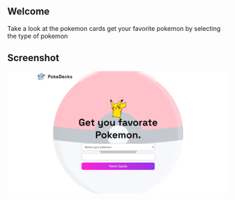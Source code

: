 ## Welcome

Take a look at the pokemon cards get your favorite pokemon by selecting the type of pokemon

## Screenshot

![Sample Images](./screenshot/Screenshot%202024-10-22%20152959.png)
